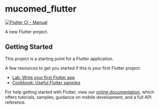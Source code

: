 # mucomed_flutter

[![Flutter CI - Manual](https://github.com/mukosoft/mukosoft-app/actions/workflows/manual.yml/badge.svg)](https://github.com/mukosoft/mukosoft-app/actions/workflows/manual.yml)

A new Flutter project.

## Getting Started

This project is a starting point for a Flutter application.

A few resources to get you started if this is your first Flutter project:

- [Lab: Write your first Flutter app](https://flutter.dev/docs/get-started/codelab)
- [Cookbook: Useful Flutter samples](https://flutter.dev/docs/cookbook)

For help getting started with Flutter, view our
[online documentation](https://flutter.dev/docs), which offers tutorials,
samples, guidance on mobile development, and a full API reference.
